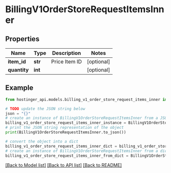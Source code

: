 # BillingV1OrderStoreRequestItemsInner


## Properties

Name | Type | Description | Notes
------------ | ------------- | ------------- | -------------
**item_id** | **str** | Price Item ID | [optional] 
**quantity** | **int** |  | [optional] 

## Example

```python
from hostinger_api.models.billing_v1_order_store_request_items_inner import BillingV1OrderStoreRequestItemsInner

# TODO update the JSON string below
json = "{}"
# create an instance of BillingV1OrderStoreRequestItemsInner from a JSON string
billing_v1_order_store_request_items_inner_instance = BillingV1OrderStoreRequestItemsInner.from_json(json)
# print the JSON string representation of the object
print(BillingV1OrderStoreRequestItemsInner.to_json())

# convert the object into a dict
billing_v1_order_store_request_items_inner_dict = billing_v1_order_store_request_items_inner_instance.to_dict()
# create an instance of BillingV1OrderStoreRequestItemsInner from a dict
billing_v1_order_store_request_items_inner_from_dict = BillingV1OrderStoreRequestItemsInner.from_dict(billing_v1_order_store_request_items_inner_dict)
```
[[Back to Model list]](../README.md#documentation-for-models) [[Back to API list]](../README.md#documentation-for-api-endpoints) [[Back to README]](../README.md)


